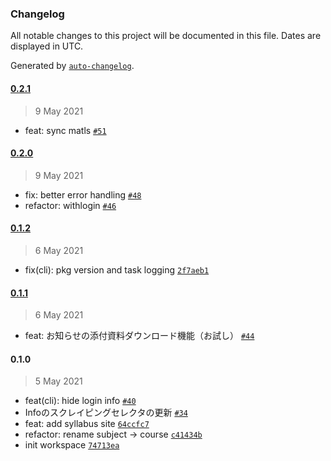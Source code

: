 ### Changelog

All notable changes to this project will be documented in this file. Dates are displayed in UTC.

Generated by [`auto-changelog`](https://github.com/CookPete/auto-changelog).

#### [0.2.1](https://github.com/rainy-me/dhu/compare/0.2.0...0.2.1)

> 9 May 2021

- feat: sync matls [`#51`](https://github.com/rainy-me/dhu/pull/51)

#### [0.2.0](https://github.com/rainy-me/dhu/compare/0.1.2...0.2.0)

> 9 May 2021

- fix: better error handling [`#48`](https://github.com/rainy-me/dhu/pull/48)
- refactor: withlogin [`#46`](https://github.com/rainy-me/dhu/pull/46)

#### [0.1.2](https://github.com/rainy-me/dhu/compare/0.1.1...0.1.2)

> 6 May 2021

- fix(cli): pkg version and task logging [`2f7aeb1`](https://github.com/rainy-me/dhu/commit/2f7aeb143c501f017d5d990b0a7fd171d457ab5d)

#### [0.1.1](https://github.com/rainy-me/dhu/compare/0.1.0...0.1.1)

> 6 May 2021

- feat: お知らせの添付資料ダウンロード機能（お試し） [`#44`](https://github.com/rainy-me/dhu/pull/44)

#### 0.1.0

> 5 May 2021

- feat(cli): hide login info [`#40`](https://github.com/rainy-me/dhu/pull/40)
- Infoのスクレイピングセレクタの更新 [`#34`](https://github.com/rainy-me/dhu/pull/34)
- feat: add syllabus site [`64ccfc7`](https://github.com/rainy-me/dhu/commit/64ccfc7baf47c11099313d9ccb73418abe0f27f9)
- refactor: rename subject -&gt; course [`c41434b`](https://github.com/rainy-me/dhu/commit/c41434b2e39732456d6cf5a280ebae428a29cec0)
- init workspace [`74713ea`](https://github.com/rainy-me/dhu/commit/74713eacf5de29840be950a447f802895a9ee39b)
